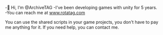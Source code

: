 -👋 Hi, I’m @ArchiveTAG
-I've been developing games with unity for 5 years.
-You can reach me at www.rotatag.com


You can use the shared scripts in your game projects, you don't have to pay me anything for it. If you need help, you can contact me.


<!---
ArchiveTAG/ArchiveTAG is a ✨ special ✨ repository because its `README.md` (this file) appears on your GitHub profile.
You can click the Preview link to take a look at your changes.
--->
